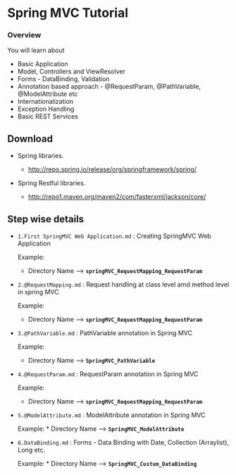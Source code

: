# Spring MVC Tutorial

###  Overview

You will learn about

- Basic Application
- Model, Controllers and ViewResolver 
- Forms - DataBinding, Validation
- Annotation based approach - @RequestParam, @PathVariable, @ModelAttribute etc
- Internationalization
- Exception Handling
- Basic REST Services


## Download

* Spring libraries. 
  - http://repo.spring.io/release/org/springframework/spring/
  
* Spring Restful libraries.
  - http://repo1.maven.org/maven2/com/fasterxml/jackson/core/

## Step wise details

*  `1.First SpringMVC Web Application.md`  : Creating SpringMVC Web Application

   Example:
      * Directory Name -->  **`springMVC_RequestMapping_RequestParam`**

*  `2.@RequestMapping.md`  : Request handling at class level amd method level in spring MVC

    Example:
      * Directory Name -->  **`springMVC_RequestMapping_RequestParam`**

*  `3.@PathVariable.md`  : PathVariable annotation in Spring MVC
     
     Example:
      * Directory Name -->   **`SpringMVC_PathVariable`**

*  `4.@RequestParam.md`  : RequestParam annotation in Spring MVC

     Example:
      * Directory Name -->  **`springMVC_RequestMapping_RequestParam`**
     
*  `5.@ModelAttribute.md`  : ModelAttribute annotation in Spring MVC

      Example:
       * Directory Name -->  **`SpringMVC_ModelAttribute`**

*  `6.DataBinding.md`  : Forms - Data Binding with Date, Collection (Arraylist), Long etc.

      Example:
        * Directory Name -->  **`SpringMVC_Custum_DataBinding`**


